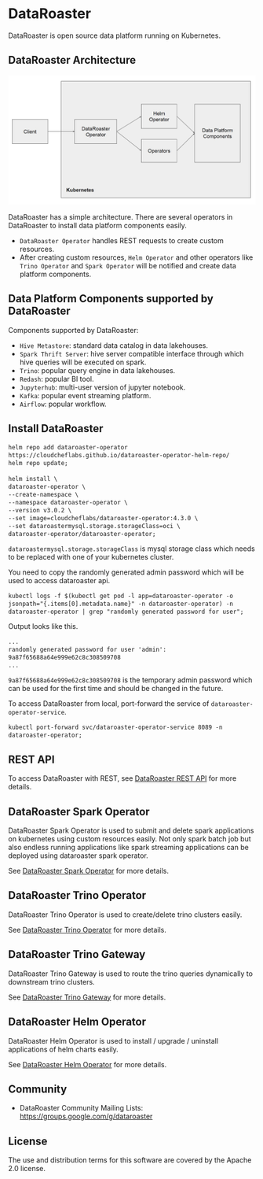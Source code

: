 # DataRoaster
DataRoaster is open source data platform running on Kubernetes.

## DataRoaster Architecture

![DataRoaster Architecture](https://github.com/cloudcheflabs/dataroaster/blob/master/operators/dataroaster/dataroaster-operator/docs/images/dataroaster-architecture.jpg)

DataRoaster has a simple architecture. There are several operators in DataRoaster to install data platform components easily.
* `DataRoaster Operator` handles REST requests to create custom resources.
* After creating custom resources, `Helm Operator` and other operators like `Trino Operator` and `Spark Operator` will be notified and create data platform components.

## Data Platform Components supported by DataRoaster

Components supported by DataRoaster:
* `Hive Metastore`: standard data catalog in data lakehouses.
* `Spark Thrift Server`: hive server compatible interface through which hive queries will be executed on spark.
* `Trino`: popular query engine in data lakehouses.
* `Redash`: popular BI tool.
* `Jupyterhub`: multi-user version of jupyter notebook.
* `Kafka`: popular event streaming platform.
* `Airflow`: popular workflow.


## Install DataRoaster

```
helm repo add dataroaster-operator https://cloudcheflabs.github.io/dataroaster-operator-helm-repo/
helm repo update;

helm install \
dataroaster-operator \
--create-namespace \
--namespace dataroaster-operator \
--version v3.0.2 \
--set image=cloudcheflabs/dataroaster-operator:4.3.0 \
--set dataroastermysql.storage.storageClass=oci \
dataroaster-operator/dataroaster-operator;
```
`dataroastermysql.storage.storageClass` is mysql storage class which needs to be replaced with one of your kubernetes cluster.


You need to copy the randomly generated admin password which will be used to access dataroaster api.

```
kubectl logs -f $(kubectl get pod -l app=dataroaster-operator -o jsonpath="{.items[0].metadata.name}" -n dataroaster-operator) -n dataroaster-operator | grep "randomly generated password for user";
```

Output looks like this.
```
...
randomly generated password for user 'admin': 9a87f65688a64e999e62c8c308509708
...
```
`9a87f65688a64e999e62c8c308509708` is the temporary admin password which can be used for the first time and should be changed in the future.


To access DataRoaster from local, port-forward the service of `dataroaster-operator-service`.

```
kubectl port-forward svc/dataroaster-operator-service 8089 -n dataroaster-operator;
```

## REST API
To access DataRoaster with REST, see [DataRoaster REST API](https://github.com/cloudcheflabs/dataroaster/tree/master/operators/dataroaster) for more details.



## DataRoaster Spark Operator
DataRoaster Spark Operator is used to submit and delete spark applications on kubernetes using custom resources easily. Not only spark batch job but also endless running applications like spark streaming applications can be deployed using dataroaster spark operator.

See [DataRoaster Spark Operator](https://github.com/cloudcheflabs/dataroaster/tree/master/operators/spark) for more details.


## DataRoaster Trino Operator
DataRoaster Trino Operator is used to create/delete trino clusters easily.

See [DataRoaster Trino Operator](https://github.com/cloudcheflabs/dataroaster/tree/master/operators/trino) for more details.

## DataRoaster Trino Gateway
DataRoaster Trino Gateway is used to route the trino queries dynamically to downstream trino clusters.

See [DataRoaster Trino Gateway](https://github.com/cloudcheflabs/dataroaster/tree/master/trino-ecosystem/trino-gateway) for more details.


## DataRoaster Helm Operator
DataRoaster Helm Operator is used to install / upgrade / uninstall applications of helm charts easily.

See [DataRoaster Helm Operator](https://github.com/cloudcheflabs/dataroaster/tree/master/operators/helm) for more details.


## Community

* DataRoaster Community Mailing Lists: https://groups.google.com/g/dataroaster



## License
The use and distribution terms for this software are covered by the Apache 2.0 license.

